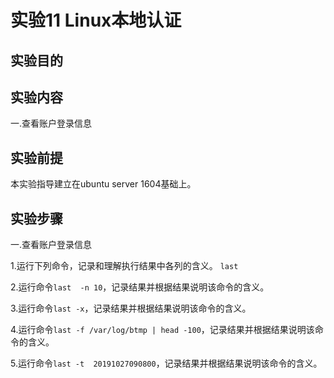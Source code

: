 # 实验11 Linux本地认证

## 实验目的
 

## 实验内容

一.查看账户登录信息


## 实验前提

本实验指导建立在ubuntu server 1604基础上。

## 实验步骤

一.查看账户登录信息

1.运行下列命令，记录和理解执行结果中各列的含义。
```last```

2.运行命令```last  -n 10```，记录结果并根据结果说明该命令的含义。

3.运行命令```last -x```，记录结果并根据结果说明该命令的含义。

4.运行命令```last -f /var/log/btmp | head -100```，记录结果并根据结果说明该命令的含义。

5.运行命令```last -t  20191027090800```，记录结果并根据结果说明该命令的含义。
